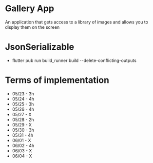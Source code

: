 # Gallery App

An application that gets access to a library of images and allows you to display them on the screen

# JsonSerializable
* flutter pub run build_runner build --delete-conflicting-outputs

# Terms of implementation
* 05/23 - 3h
* 05/24 - 4h
* 05/25 - 3h
* 05/26 - 4h
* 05/27 - X
* 05/28 - 2h
* 05/29 - X
* 05/30 - 3h
* 05/31 - 4h
* 06/01 - X
* 06/02 - 4h
* 06/03 - X
* 06/04 - X

